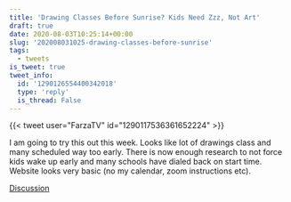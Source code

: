```yaml
---
title: 'Drawing Classes Before Sunrise? Kids Need Zzz, Not Art'
draft: true
date: 2020-08-03T10:25:14+00:00
slug: '202008031025-drawing-classes-before-sunrise'
tags:
  - tweets
is_tweet: true
tweet_info:
  id: '1290126554400342018'
  type: 'reply'
  is_thread: False
---
```




{{< tweet user="FarzaTV" id="1290117536361652224" >}}

I am going to try this out this week. Looks like lot of drawings class and many scheduled way too early. There is now enough research to not force kids wake up early and many schools have dialed back on start time. Website looks very basic (no my calendar, zoom instructions etc).

[Discussion](https://x.com/sytelus/status/1290126554400342018)
